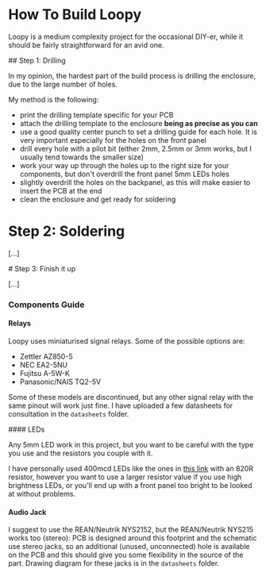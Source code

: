# How To Build Loopy

Loopy is a medium complexity project for the occasional DIY-er, while it should be fairly straightforward for an avid one.

## Step 1: Drilling

In my opinion, the hardest part of the build process is drilling the enclosure, due to the large number of holes.

My method is the following:
- print the drilling template specific for your PCB
- attach the drilling template to the enclosure **being as precise as you can**
- use a good quality center punch to set a drilling guide for each hole. It is very important especially for the holes on the front panel
- drill every hole with a pilot bit (either 2mm, 2.5mm or 3mm works, but I usually tend towards the smaller size)
- work your way up through the holes up to the right size for your components, but don't overdrill the front panel 5mm LEDs holes
- slightly overdrill the holes on the backpanel, as this will make easier to insert the PCB at the end
- clean the enclosure and get ready for soldering

# Step 2: Soldering

[...]

# Step 3: Finish it up

[...]

### Components Guide

#### Relays

Loopy uses miniaturised signal relays. Some of the possible options are:

- Zettler AZ850-5
- NEC EA2-5NU
- Fujitsu A-5W-K
- Panasonic/NAIS TQ2-5V

Some of these models are discontinued, but any other signal relay with the same pinout will work just fine. I have uploaded a few datasheets for consultation in the `datasheets` folder.

#### LEDs 

Any 5mm LED work in this project, but you want to be careful with the type you use and the resistors you couple with it. 

I have personally used 400mcd LEDs like the ones in [this link](https://www.switchelectronics.co.uk/blue-5mm-led-diffused-400mcd-30) with an 820R resistor, however you want to use a larger resistor value if you use high brightness LEDs, or you'll end up with a front panel too bright to be looked at without problems.

#### Audio Jack

I suggest to use the REAN/Neutrik NYS2152, but the REAN/Neutrik NYS215 works too (stereo): PCB is designed around this footprint and the schematic use stereo jacks, so an additional (unused, unconnected) hole is available on the PCB and this should give you some flexibility in the source of the part.
Drawing diagram for these jacks is in the `datasheets` folder.